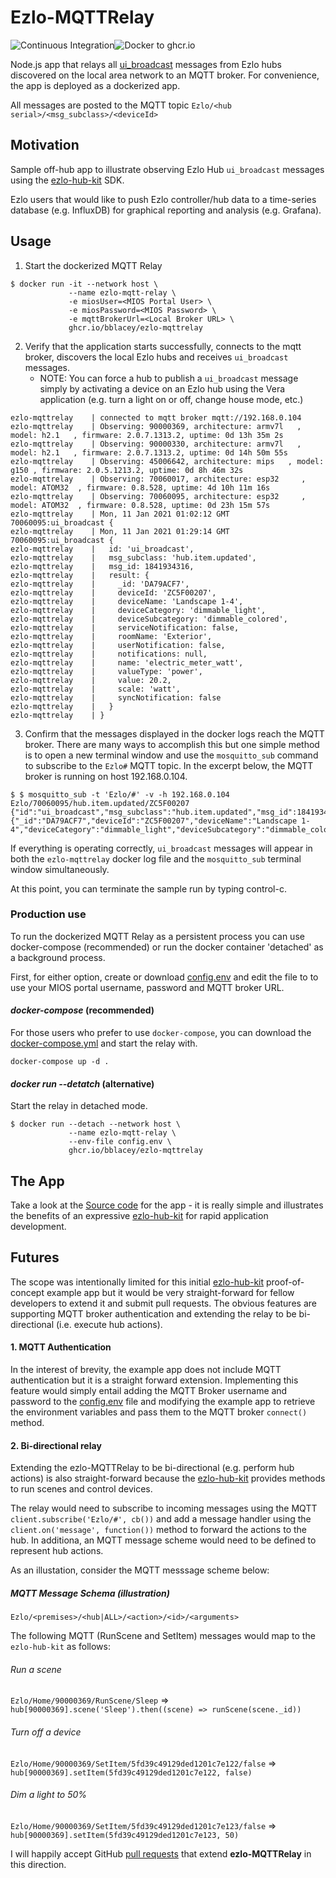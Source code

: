 # Ezlo-MQTTRelay
![Continuous Integration](https://github.com/bblacey/ezlo-mqttrelay/workflows/Continuous%20Integration/badge.svg)![Docker to ghcr.io](https://github.com/bblacey/ezlo-mqttrelay/workflows/Docker%20to%20ghcr.io/badge.svg)

Node.js app that relays all [ui_broadcast](https://api.ezlo.com/hub/broadcasts/index.html) messages from Ezlo hubs discovered on the local area network to an MQTT broker.  For convenience, the app is deployed as a dockerized app.

All messages are posted to the MQTT topic `Ezlo/<hub serial>/<msg_subclass>/<deviceId>`

## Motivation
Sample off-hub app to illustrate observing Ezlo Hub `ui_broadcast` messages using the [ezlo-hub-kit](bblacey/ezlo-hub-kit) SDK.  

Ezlo users that would like to push Ezlo controller/hub data to a time-series database (e.g. InfluxDB) for graphical reporting and analysis (e.g. Grafana).

## Usage
1. Start the dockerized MQTT Relay
```shell
$ docker run -it --network host \
             --name ezlo-mqtt-relay \
             -e miosUser=<MIOS Portal User> \
             -e miosPassword=<MIOS Password> \
             -e mqttBrokerUrl=<Local Broker URL> \
             ghcr.io/bblacey/ezlo-mqttrelay
```
2. Verify that the application starts successfully, connects to the mqtt broker, discovers the local Ezlo hubs and receives `ui_broadcast` messages.  
    * NOTE: You can force a hub to publish a `ui_broadcast` message simply by activating a device on an Ezlo hub using the Vera application (e.g. turn a light on or off, change house mode, etc.)
```shell
ezlo-mqttrelay    | connected to mqtt broker mqtt://192.168.0.104
ezlo-mqttrelay    | Observing: 90000369, architecture: armv7l	, model: h2.1	, firmware: 2.0.7.1313.2, uptime: 0d 13h 35m 2s
ezlo-mqttrelay    | Observing: 90000330, architecture: armv7l	, model: h2.1	, firmware: 2.0.7.1313.2, uptime: 0d 14h 50m 55s
ezlo-mqttrelay    | Observing: 45006642, architecture: mips	  , model: g150	, firmware: 2.0.5.1213.2, uptime: 0d 8h 46m 32s
ezlo-mqttrelay    | Observing: 70060017, architecture: esp32	 , model: ATOM32  , firmware: 0.8.528, uptime: 4d 10h 11m 16s
ezlo-mqttrelay    | Observing: 70060095, architecture: esp32	 , model: ATOM32  , firmware: 0.8.528, uptime: 0d 23h 15m 57s
ezlo-mqttrelay    | Mon, 11 Jan 2021 01:02:12 GMT 70060095:ui_broadcast {
ezlo-mqttrelay    | Mon, 11 Jan 2021 01:29:14 GMT 70060095:ui_broadcast {
ezlo-mqttrelay    |   id: 'ui_broadcast',
ezlo-mqttrelay    |   msg_subclass: 'hub.item.updated',
ezlo-mqttrelay    |   msg_id: 1841934316,
ezlo-mqttrelay    |   result: {
ezlo-mqttrelay    |     _id: 'DA79ACF7',
ezlo-mqttrelay    |     deviceId: 'ZC5F00207',
ezlo-mqttrelay    |     deviceName: 'Landscape 1-4',
ezlo-mqttrelay    |     deviceCategory: 'dimmable_light',
ezlo-mqttrelay    |     deviceSubcategory: 'dimmable_colored',
ezlo-mqttrelay    |     serviceNotification: false,
ezlo-mqttrelay    |     roomName: 'Exterior',
ezlo-mqttrelay    |     userNotification: false,
ezlo-mqttrelay    |     notifications: null,
ezlo-mqttrelay    |     name: 'electric_meter_watt',
ezlo-mqttrelay    |     valueType: 'power',
ezlo-mqttrelay    |     value: 20.2,
ezlo-mqttrelay    |     scale: 'watt',
ezlo-mqttrelay    |     syncNotification: false
ezlo-mqttrelay    |   }
ezlo-mqttrelay    | }
```

3. Confirm that the messages displayed in the docker logs reach the MQTT broker.  There are many ways to accomplish this but one simple method is to open a new terminal window and use the `mosquitto_sub` command to subscribe to the `Ezlo#` MQTT topic.  In the excerpt below, the MQTT broker is running on host 192.168.0.104.
```shell
$ $ mosquitto_sub -t 'Ezlo/#' -v -h 192.168.0.104
Ezlo/70060095/hub.item.updated/ZC5F00207 {"id":"ui_broadcast","msg_subclass":"hub.item.updated","msg_id":1841934316,"result":{"_id":"DA79ACF7","deviceId":"ZC5F00207","deviceName":"Landscape 1-4","deviceCategory":"dimmable_light","deviceSubcategory":"dimmable_colored","serviceNotification":false,"roomName":"Exterior","userNotification":false,"notifications":null,"name":"electric_meter_watt","valueType":"power","value":20.2,"scale":"watt","syncNotification":false}}
```

If everything is operating correctly, `ui_broadcast` messages will appear in both the `ezlo-mqttrelay` docker log file and the `mosquitto_sub` terminal window simultaneously.

At this point, you can terminate the sample run by typing control-c.

### Production use

To run the dockerized MQTT Relay as a persistent process you can use docker-compose (recommended) or run the docker container 'detached' as a background process.

First, for either option, create or download [config.env](bblacey/ezlo-mqttrelay/blob/main/config.env) and edit the file to to use your MIOS portal username, password and MQTT broker URL.

#### *docker-compose* (recommended)
For those users who prefer to use `docker-compose`, you can download the [docker-compose.yml](docker-compose.yml) and start the relay with.
```shell
docker-compose up -d .
```
#### *docker run --detatch* (alternative)
Start the relay in detached mode.
```shell
$ docker run --detach --network host \
             --name ezlo-mqtt-relay \
             --env-file config.env \
             ghcr.io/bblacey/ezlo-mqttrelay
```

## The App
Take a look at the [Source code](node-app/index.js) for the app - it is really simple and illustrates the benefits of an expressive [ezlo-hub-kit](bblacey/ezlo-hub-kit) for rapid application development.

## Futures
The scope was intentionally limited for this initial [ezlo-hub-kit](bblacey/ezlo-hub-kit) proof-of-concept example app but it would be very straight-forward for fellow developers to extend it and submit pull requests.  The obvious features are supporting MQTT broker authentication and extending the relay to be bi-directional (i.e. execute hub actions).

#### 1. MQTT Authentication
In the interest of brevity, the example app does not include MQTT authentication but it is a straight forward extension.  Implementing this feature would simply entail adding the MQTT Broker username and password to the [config.env](config.env) file and modifying the example app to retrieve the environment variables and pass them to the MQTT broker `connect()` method.

#### 2. Bi-directional relay
Extending the ezlo-MQTTRelay to be bi-directional (e.g. perform hub actions) is also straight-forward because the [ezlo-hub-kit](bblacey/ezlo-hub-kit) provides methods to run scenes and control devices.

The relay would need to subscribe to incoming messages using the MQTT `client.subscribe('Ezlo/#', cb())` and add a message handler using the `client.on('message', function())` method to forward the actions to the hub.  In additiona, an MQTT message scheme would need to be defined to represent hub actions.  

As an illustation, consider the MQTT messsage scheme below:

##### *MQTT Message Schema (illustration)*  
`Ezlo/<premises>/<hub|ALL>/<action>/<id>/<arguments>`

The following MQTT (RunScene and SetItem) messages would map to the `ezlo-hub-kit` as follows:

###### *Run a scene*
`Ezlo/Home/90000369/RunScene/Sleep` => `hub[90000369].scene('Sleep').then((scene) => runScene(scene._id))`

###### *Turn off a device*
`Ezlo/Home/90000369/SetItem/5fd39c49129ded1201c7e122/false` => `hub[90000369].setItem(5fd39c49129ded1201c7e122, false)`

###### *Dim a light to 50%*
`Ezlo/Home/90000369/SetItem/5fd39c49129ded1201c7e123/false` => `hub[90000369].setItem(5fd39c49129ded1201c7e123, 50)`

I will happily accept GitHub [pull requests](https://docs.github.com/en/free-pro-team@latest/desktop/contributing-and-collaborating-using-github-desktop/creating-an-issue-or-pull-request) that extend **ezlo-MQTTRelay** in this direction.